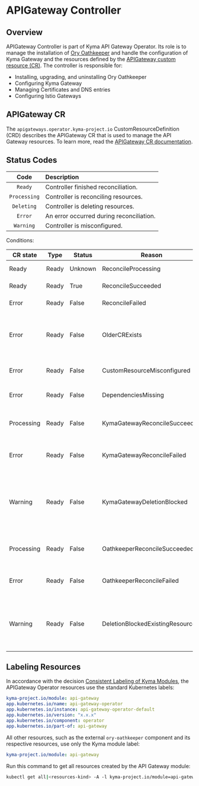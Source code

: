 # APIGateway Controller

## Overview

APIGateway Controller is part of Kyma API Gateway Operator. Its role is to manage the installation of [Ory Oathkeeper](https://www.ory.sh/docs/oathkeeper) and handle the configuration of Kyma Gateway and the resources defined by the [APIGateway custom resource (CR)](./custom-resources/apigateway/04-00-apigateway-custom-resource.md). The controller is responsible for:
- Installing, upgrading, and uninstalling Ory Oathkeeper
- Configuring Kyma Gateway
- Managing Certificates and DNS entries
- Configuring Istio Gateways

## APIGateway CR

The `apigateways.operator.kyma-project.io` CustomResourceDefinition (CRD) describes the APIGateway CR that is used to manage the API Gateway resources. To learn more, read the [APIGateway CR documentation](./custom-resources/apigateway/04-00-apigateway-custom-resource.md).

## Status Codes

|     Code     | Description                              |
|:------------:|:-----------------------------------------|
|   `Ready`    | Controller finished reconciliation.      |
| `Processing` | Controller is reconciling resources.     |
|  `Deleting`  | Controller is deleting resources.        |
|   `Error`    | An error occurred during reconciliation. |
|  `Warning`   | Controller is misconfigured.             |

Conditions:

| CR state   | Type  | Status  | Reason                           | Message                                                                      |
|------------|-------|---------|----------------------------------|------------------------------------------------------------------------------|
| Ready      | Ready | Unknown | ReconcileProcessing              | Reconciliation processing                                                    |
| Ready      | Ready | True    | ReconcileSucceeded               | Reconciliation succeeded                                                     |
| Error      | Ready | False   | ReconcileFailed                  | Reconciliation failed                                                        |
| Error      | Ready | False   | OlderCRExists                    | API Gateway CR is not the oldest one and does not represent the module state |
| Error      | Ready | False   | CustomResourceMisconfigured      | API Gateway CR has invalid configuration                                     |
| Error      | Ready | False   | DependenciesMissing              | Module dependencies missing                                                  |
| Processing | Ready | False   | KymaGatewayReconcileSucceeded    | Kyma Gateway reconciliation succeeded                                        |
| Error      | Ready | False   | KymaGatewayReconcileFailed       | Kyma Gateway reconciliation failed                                           |
| Warning    | Ready | False   | KymaGatewayDeletionBlocked       | Kyma Gateway deletion blocked because of the existing custom resources: ...  |
| Processing | Ready | False   | OathkeeperReconcileSucceeded     | Ory Oathkeeper reconciliation succeeded                                      |
| Error      | Ready | False   | OathkeeperReconcileFailed        | Ory Oathkeeper reconciliation failed                                         |
| Warning    | Ready | False   | DeletionBlockedExistingResources | API Gateway deletion blocked because of the existing custom resources: ...   |

## Labeling Resources

In accordance with the decision [Consistent Labeling of Kyma Modules](https://github.com/kyma-project/community/issues/864), the APIGateway Operator resources use the standard Kubernetes labels:


```yaml
kyma-project.io/module: api-gateway
app.kubernetes.io/name: api-gateway-operator
app.kubernetes.io/instance: api-gateway-operator-default
app.kubernetes.io/version: "x.x.x"
app.kubernetes.io/component: operator
app.kubernetes.io/part-of: api-gateway
```

All other resources, such as the external `ory-oathkeeper` component and its respective resources, use only the Kyma module label:

```yaml
kyma-project.io/module: api-gateway
```

Run this command to get all resources created by the API Gateway module:

```bash
kubectl get all|<resources-kind> -A -l kyma-project.io/module=api-gateway
```
